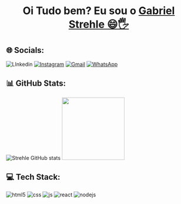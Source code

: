 <h1 align="center">
    Oi Tudo bem? Eu sou o 
    <a href="https://www.linkedin.com/in/gabriel-strehle-6b1927231">Gabriel Strehle 😄🖐️ </a>
  </h1>

## 🌐 Socials:
<div  valign="top>
  
[![LInkedin](https://img.shields.io/badge/LinkedIn-0077B5?style=for-the-badge&logo=linkedin&logoColor=white)](https://www.linkedin.com/in/gabriel-strehle-6b1927231)
[![Instagram](https://img.shields.io/badge/Instagram-E4405F?style=for-the-badge&logo=instagram&logoColor=white)](https://www.instagram.com/bielstrehle/)
[![Gmail](https://img.shields.io/badge/Gmail-D14836?style=for-the-badge&logo=gmail&logoColor=white)]()
[![WhatsApp](https://img.shields.io/badge/WhatsApp-25D366?style=for-the-badge&logo=whatsapp&logoColor=white)](https://wa.me/5532991406837)

</div>

## 📊 GitHub Stats:
![Strehle GitHub stats](https://github-readme-stats.vercel.app/api?username=gabrielstrehle&show_icons=true&theme=radical)
<img height="170em" src="https://github-readme-stats.vercel.app/api/top-langs/?username=gabrielstrehle&layout=compact&langs_count=7&theme=radical"/>

## 💻 Tech Stack:

<div style="display: inline_block">
  <img align="center" alt="html5" src="https://img.shields.io/badge/HTML5-E34F26?style=for-the-badge&logo=html5&logoColor=white" />
  <img align="center" alt="css" src="https://img.shields.io/badge/CSS3-1572B6?style=for-the-badge&logo=css3&logoColor=white" />
  <img align="center" alt="js" src="https://img.shields.io/badge/JavaScript-F7DF1E?style=for-the-badge&logo=javascript&logoColor=black" />
  <img align="center" alt="react" src="https://img.shields.io/badge/React-20232A?style=for-the-badge&logo=react&logoColor=61DAFB" />
  <img align="center" alt="nodejs" src="https://img.shields.io/badge/Node.js-43853D?style=for-the-badge&logo=node.js&logoColor=white" />
</div><br/>
